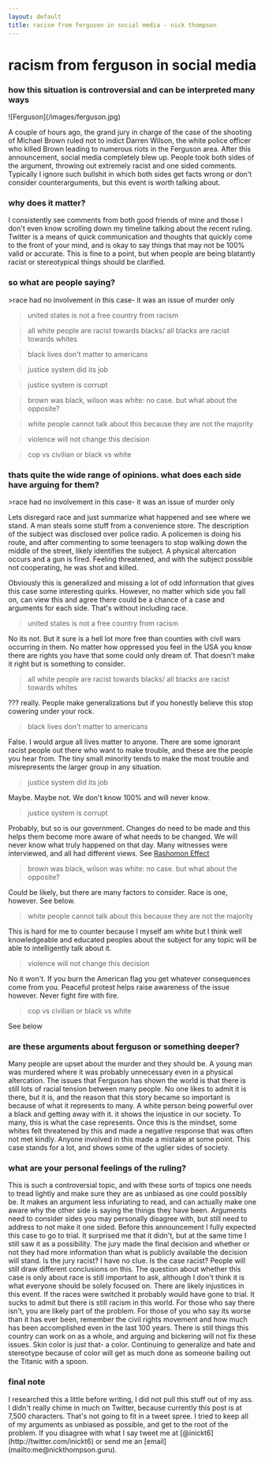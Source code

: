 ```yaml
---
layout: default
title: racism from ferguson in social media - nick thompson
---
```

<h1>racism from ferguson in social media</h1>
<h3>how this situation is controversial and can be interpreted many ways</h3>
![Ferguson](/images/ferguson.jpg)

A couple of hours ago, the grand jury in charge of the case of the shooting of Michael Brown ruled not to indict Darren Wilson, the white police officer who killed Brown leading to numerous riots in the Ferguson area. After this announcement, social media completely blew up. People took both sides of the argument, throwing out extremely racist and one sided comments. Typically I ignore such bullshit in which both sides get facts wrong or don't consider counterarguments, but this event is worth talking about.


<h3>why does it matter?</h3>
I consistently see comments from both good friends of mine and those I don't even know scrolling down my timeline talking about the recent ruling. Twitter is a means of quick communication and thoughts that quickly come to the front of your mind, and is okay to say things that may not be 100% valid or accurate. This is fine to a point, but when people are being blatantly racist or stereotypical things should be clarified.


<h3>so what are people saying?</h3>
>race had no involvement in this case- it was an issue of murder only

>united states is not a free country from racism

>all white people are racist towards blacks/ all blacks are racist towards whites

>black lives don't matter to americans

>justice system did its job

>justice system is corrupt

>brown was black, wilson was white: no case. but what about the opposite?

>white people cannot talk about this because they are not the majority

>violence will not change this decision

>cop vs civilian or black vs white


<h3>thats quite the wide range of opinions. what does each side have arguing for them?</h3>
>race had no involvement in this case- it was an issue of murder only

Lets disregard race and just summarize what happened and see where we stand. 
A man steals some stuff from a convenience store. The description of the subject was disclosed over police radio. A policemen is doing his route, and after commenting to some teenagers to stop walking down the middle of the street, likely identifies the subject. A physical altercation occurs and a gun is fired. Feeling threatened, and with the subject possible not cooperating, he was shot and killed.

Obviously this is generalized and missing a lot of odd information that gives this case some interesting quirks. However, no matter which side you fall on, can view this and agree there could be a chance of a case and arguments for each side. That's without including race. 

>united states is not a free country from racism

No its not. But it sure is a hell lot more free than counties with civil wars occurring in them. No matter how oppressed you feel in the USA you know there are rights you have that some could only dream of. That doesn't make it right but is something to consider.

>all white people are racist towards blacks/ all blacks are racist towards whites

??? really. People make generalizations but if you honestly believe this stop cowering under your rock.

>black lives don't matter to americans

False. I would argue all lives matter to anyone. There are some ignorant racist people out there who want to make trouble, and these are the people you hear from. The tiny small minority tends to make the most trouble and misrepresents the larger group in any situation.

>justice system did its job

Maybe. Maybe not. We don't know 100% and will never know. 

>justice system is corrupt

Probably, but so is our government. Changes do need to be made and this helps them become more aware of what needs to be changed. We will never know what truly happened on that day. Many witnesses were interviewed, and all had different views. See [Rashomon Effect](http://en.wikipedia.org/wiki/Rashomon_effect)

>brown was black, wilson was white: no case. but what about the opposite?

Could be likely, but there are many factors to consider. Race is one, however. See below.

>white people cannot talk about this because they are not the majority

This is hard for me to counter because I myself am white but I think well knowledgeable and educated peoples about the subject for any topic will be able to intelligently talk about it.

>violence will not change this decision

No it won't. If you burn the American flag you get whatever consequences come from you. Peaceful protest helps raise awareness of the issue however. Never fight fire with fire. 

>cop vs civilian or black vs white

See below


<h3>are these arguments about ferguson or something deeper?</h3>
Many people are upset about the murder and they should be. A young man was murdered where it was probably unnecessary even in a physical altercation. The issues that Ferguson has shown the world is that there is still lots of racial tension between many people. No one likes to admit it is there, but it is, and the reason that this story became so important is because of what it represents to many. A white person being powerful over a black and getting away with it. it shows the injustice in our society. To many, this is what the case represents. Once this is the mindset, some whites felt threatened by this and made a negative response that was often not met kindly. Anyone involved in this made a mistake at some point. This case stands for a lot, and shows some of the uglier sides of society.


<h3>what are your personal feelings of the ruling?</h3>
This is such a controversial topic, and with these sorts of topics one needs to tread lightly and make sure they are as unbiased as one could possibly be. It makes an argument less infuriating to read, and can actually make one aware why the other side is saying the things they have been. Arguments need to consider sides you may personally disagree with, but still need to address to not make it one sided.
Before this announcement I fully expected this case to go to trial. It surprised me that it didn't, but at the same time I still saw it as a possibility. The jury made the final decision and whether or not they had more information than what is publicly available the decision will stand. Is the jury racist? I have no clue. Is the case racist? People will still draw different conclusions on this. The question about whether this case is only about race is still important to ask, although I don't think it is what everyone should be solely focused on. There are likely injustices in this event. If the races were switched it probably would have gone to trial. It sucks to admit but there is still racism in this world. For those who say there isn't, you are likely part of the problem. For those of you who say its worse than it has ever been, remember the civil rights movement and how much has been accomplished even in the last 100 years. There is still things this country can work on as a whole, and arguing and bickering will not fix these issues. Skin color is just that- a color. Continuing to generalize and hate and stereotype because of color will get as much done as someone bailing out the Titanic with a spoon. 

<h3>final note</h3>
I researched this a little before writing, I did not pull this stuff out of my ass. I didn't really chime in much on Twitter, because currently this post is at 7,500 characters. That's not going to fit in a tweet spree. I tried to keep all of my arguments as unbiased as possible, and get to the root of the problem. If you disagree with what I say tweet me at [@inickt6](http://twitter.com/inickt6) or send me an [email](mailto:me@nickthompson.guru).
